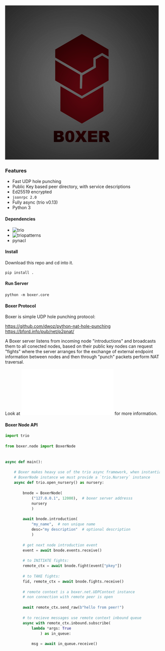 ![](logo.png)

### Features

- Fast UDP hole punching
- Public Key based peer directory, with service descriptions
- Ed25519 encrypted
- `jsonrpc 2.0`
- Fully async (trio v0.13)
- Python 3

#### Dependencies

- ![trio](https://github.com/python-trio/trio)
- ![triopatterns](https://github.com/guilledk/triopatterns)
- pynacl

#### Install

Download this repo and cd into it.

`pip install .`

#### Run Server

`python -m boxer.core`

#### Boxer Protocol

Boxer is simple UDP hole punching protocol:

https://github.com/dwoz/python-nat-hole-punching
https://bford.info/pub/net/p2pnat/

A Boxer server listens from incoming node "introductions" and broadcasts them to all conected nodes, based on their public key nodes can request "fights" where the server arranges for the exchange of external endpoint information between nodes and then through "punch" packets perform NAT traversal.

Look at ![PROTOCOL.txt](PROTOCOL.txt) for more information.

#### Boxer Node API

```python
import trio

from boxer.node import BoxerNode


async def main():

    # Boxer makes heavy use of the trio async framework, when instantiating a
    # BoxerNode instance we must provide a `trio.Nursery` instance
    async def trio.open_nursery() as nursery:

        bnode = BoxerNode(
            ("127.0.0.1", 12000),  # boxer server addresss
            nursery
            )

        await bnode.introduction(
            "my_name",  # non unique name
            desc="my description"  # optional description
            )

        # get next node introduction event
        event = await bnode.events.receive()

        # to INITIATE fights:
        remote_ctx = await bnode.fight(event["pkey"])

        # to TAKE fights:
        fid, remote_ctx = await bnode.fights.receive()

        # remote context is a boxer.net.UDPContext instance
        # non connection with remote peer is open

        await remote_ctx.send_raw(b"hello from peer!")

        # to recieve messages use remote context inbound queue
        async with remote_ctx.inbound.subscribe(
            lambda *args: True
                ) as in_queue:

            msg = await in_queue.receive()
```